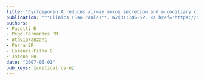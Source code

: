 ```yaml
---
title: "Cyclosporin A reduces airway mucus secretion and mucociliary clearance in rats"
publication: "**Clinics (Sao Paulo)**. 62(3):345-52. <a href='https://doi.org/10.1590/s1807-59322007000300021' target='_blank' rel='noopener noreferrer'>10.1590/s1807-59322007000300021</a>"
authors:
- Pazetti R
- Pego-Fernandes PM
- otavioranzani
- Parra ER
- Lorenzi-Filho G
- Jatene FB
date: "2007-06-01"
pub_keys: [critical care]
---
```

